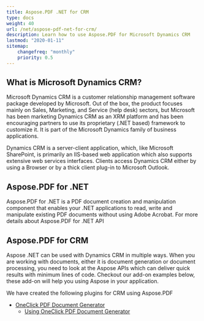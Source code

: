 ```yaml
---
title: Aspose.PDF .NET for CRM
type: docs
weight: 40
url: /net/aspose-pdf-net-for-crm/
description: Learn how to use Aspose.PDF for Microsoft Dynamics CRM
lastmod: "2020-01-11"
sitemap:
    changefreq: "monthly"
    priority: 0.5
---
```


## What is Microsoft Dynamics CRM?

Microsoft Dynamics CRM is a customer relationship management software package developed by Microsoft. Out of the box, the product focuses mainly on Sales, Marketing, and Service (help desk) sectors, but Microsoft has been marketing Dynamics CRM as an XRM platform and has been encouraging partners to use its proprietary (.NET based) framework to customize it. It is part of the Microsoft Dynamics family of business applications.

Dynamics CRM is a server-client application, which, like Microsoft SharePoint, is primarily an IIS-based web application which also supports extensive web services interfaces. Clients access Dynamics CRM either by using a Browser or by a thick client plug-in to Microsoft Outlook.

## Aspose.PDF for .NET

Aspose.PDF for .NET is a PDF document creation and manipulation component that enables your .NET applications to read, write and manipulate existing PDF documents without using Adobe Acrobat.
For more details about Aspose.PDF for .NET API

## Aspose.PDF for CRM

Aspose .NET can be used with Dynamics CRM in multiple ways. When you are working with documents, either it is document generation or document processing, you need to look at the Aspose APIs which can deliver quick results with minimum lines of code. Checkout our add-on examples below, these add-on will help you using Aspose in your application.

We have created the following plugins for CRM using Aspose.PDF

- [OneClick PDF Document Generator](/pdf/net/oneclick-pdf-document-generator/)
  - [Using OneClick PDF Document Generator](/pdf/net/using-oneclick-pdf-document-generator/)
